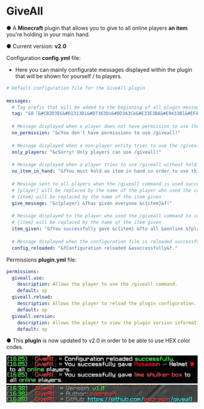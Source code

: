 # GiveAll

● A **Minecraft** plugin that allows you to give to all online players **an item** you're holding in your main hand.

● Current version: **v2.0** 

Configuration **config.yml** file:
- Here you can mainly configurate messages displayed within the plugin that will be shown for yourself / to players.
```yaml
# Default configuration file for the GiveAll plugin

messages:
  # Tag prefix that will be added to the beginning of all plugin messages
  tag: "&8「&#CB2D3EG&#D1313Di&#D7363Dv&#DD3A3Ce&#E33E3BA&#E9433Bl&#EF473Al&8」&7»&f "

  # Message displayed when a player does not have permission to use the /giveall command
  no_permission: "&cYou don't have permissions to use /giveall!"

  # Message displayed when a non-player entity tries to use the /giveall command
  only_players: "&cSorry! Only players can use /giveall!"

  # Message displayed when a player tries to use /giveall without holding an item
  no_item_in_hand: "&fYou must hold an item in hand in order to use this command."

  # Message sent to all players when the /giveall command is used successfully
  # {player} will be replaced by the name of the player who used the command
  # {item} will be replaced by the name of the item given
  give_message: "&c{player} &fhas given everyone &c{item}&f!"

  # Message displayed to the player who used the /giveall command to confirm the item was given
  # {item} will be replaced by the name of the item given
  item_given: "&fYou successfully gave &c{item} &fto all &aonline &fplayers."

  # Message displayed when the configuration file is reloaded successfully using /giveall reload
  config_reloaded: "&fConfiguration reloaded &asuccessfully&f."
```

Permissions **plugin.yml** file:

```yaml
permissions:
  giveall.use:
    description: Allows the player to use the /giveall command.
    default: op
  giveall.reload:
    description: Allows the player to reload the plugin configuration.
    default: op
  giveall.version:
    description: Allows the player to view the plugin version information.
    default: op
```

● This **plugin** is now updated to v2.0 in order to be able to use HEX color codes.

![alt text](giveallplugin.png)
![alt text](giveallversion.png)

